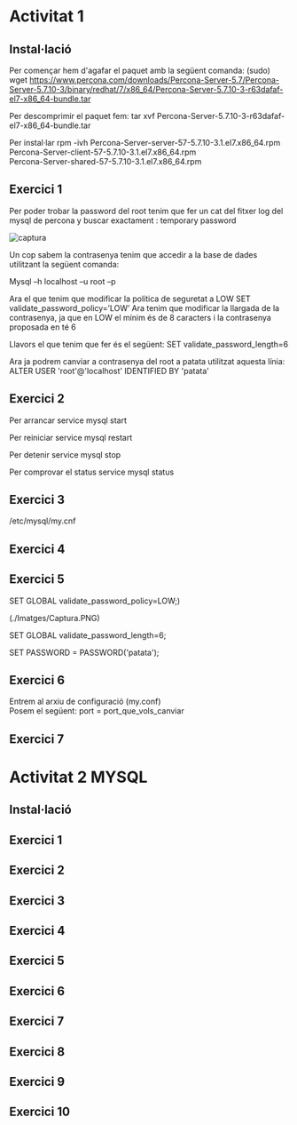 # Activitat 1

## Instal·lació
Per començar hem d'agafar el paquet amb la següent comanda:
(sudo) wget https://www.percona.com/downloads/Percona-Server-5.7/Percona-Server-5.7.10-3/binary/redhat/7/x86_64/Percona-Server-5.7.10-3-r63dafaf-el7-x86_64-bundle.tar

Per descomprimir el paquet fem: tar xvf Percona-Server-5.7.10-3-r63dafaf-el7-x86_64-bundle.tar

Per instal·lar 
rpm -ivh Percona-Server-server-57-5.7.10-3.1.el7.x86_64.rpm \
Percona-Server-client-57-5.7.10-3.1.el7.x86_64.rpm \
Percona-Server-shared-57-5.7.10-3.1.el7.x86_64.rpm

## Exercici 1

Per poder trobar la password del root tenim que fer un cat del fitxer log del mysql de percona y buscar exactament : temporary password

![captura](https://gyazo.com/22fbbc86c696d84c88456db64f96e4cd)

Un cop sabem la contrasenya tenim que accedir a la base de dades utilitzant la següent comanda:

Mysql –h localhost –u root –p

Ara el que tenim que modificar la política de seguretat a LOW
SET validate_password_policy=’LOW’
Ara tenim que modificar la llargada de la contrasenya, ja que en LOW el mínim és de 8 caracters i la contrasenya proposada en té 6

Llavors el que tenim que fer és el següent:
SET validate_password_length=6

Ara ja podrem canviar a contrasenya del root a patata utilitzat aquesta línia:
ALTER USER 'root'@'localhost' IDENTIFIED BY 'patata'


## Exercici 2
Per arrancar
  service mysql start

Per reiniciar
  service mysql restart
  
Per detenir
  service mysql stop
 
Per comprovar el status
  service mysql status

## Exercici 3

/etc/mysql/my.cnf

## Exercici 4


## Exercici 5

SET GLOBAL validate_password_policy=LOW;)

(./Imatges/Captura.PNG)

SET GLOBAL validate_password_length=6;

SET PASSWORD = PASSWORD('patata');

## Exercici 6

Entrem al arxiu de configuració (my.conf) <br />
Posem el següent: port = port_que_vols_canviar
## Exercici 7

# Activitat 2 MYSQL

## Instal·lació

## Exercici 1
## Exercici 2
## Exercici 3
## Exercici 4
## Exercici 5
## Exercici 6
## Exercici 7
## Exercici 8
## Exercici 9
## Exercici 10

